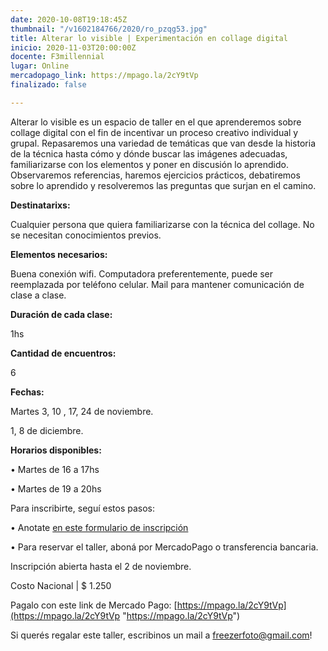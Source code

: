 ```yaml
---
date: 2020-10-08T19:18:45Z
thumbnail: "/v1602184766/2020/ro_pzqg53.jpg"
title: Alterar lo visible | Experimentación en collage digital
inicio: 2020-11-03T20:00:00Z
docente: F3millennial
lugar: Online
mercadopago_link: https://mpago.la/2cY9tVp
finalizado: false

---
```

Alterar lo visible es un espacio de taller en el que aprenderemos sobre collage digital con el fin de incentivar un proceso creativo individual y grupal. Repasaremos una variedad de temáticas que van desde la historia de la técnica hasta cómo y dónde buscar las imágenes adecuadas, familiarizarse con los elementos y poner en discusión lo aprendido. Observaremos referencias, haremos ejercicios prácticos, debatiremos sobre lo aprendido y resolveremos las preguntas que surjan en el camino.

**Destinatarixs:**

Cualquier persona que quiera familiarizarse con la técnica del collage. No se necesitan conocimientos previos.

**Elementos necesarios:**

Buena conexión wifi. Computadora preferentemente, puede ser reemplazada por teléfono celular. Mail para mantener comunicación de clase a clase.

**Duración de cada clase:**

1hs

**Cantidad de encuentros:**

6

**Fechas:**

Martes 3, 10 , 17, 24 de noviembre. 

1, 8 de diciembre.

**Horarios disponibles:**

• Martes de 16 a 17hs

• Martes de 19 a 20hs

Para inscribirte, seguí estos pasos:

• Anotate [en este formulario de inscripción  ](https://forms.gle/CiHY6Ehg5eyZBa269)

• Para reservar el taller, aboná por MercadoPago o transferencia bancaria.

Inscripción abierta hasta el 2 de noviembre.

Costo Nacional | $ 1.250

Pagalo con este link de Mercado Pago: [https://mpago.la/2cY9tVp](https://mpago.la/2cY9tVp "https://mpago.la/2cY9tVp")

Si querés regalar este taller, escribinos un mail a freezerfoto@gmail.com!
